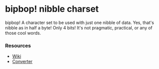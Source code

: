 # bipbop! nibble charset

bipbop! A character set to be used with just one nibble of data. Yes, that's nibble as in half a byte! Only 4 bits! It's not pragmatic, practical, or any of those cool words. 

### Resources
- <a href="https://github.com/JohnSpahr/bipbop/wiki">Wiki</a>
- <a href="https://johnspahr.github.io/Converter">Converter</a>
